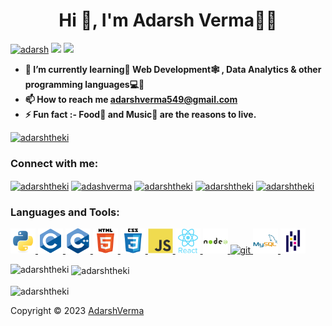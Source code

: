 <h1 align="center">Hi 👋, I'm Adarsh Verma👨‍⚖️</h1>

[![adarsh](https://komarev.com/ghpvc/?username=AdarshTheki&label=PROFILE+VIEWS&color=blue)](https://komarev.com/ghpvc/?username=AdarshTheki&label=PROFILE+VIEWS&color=blue)
![](https://img.shields.io/github/last-commit/AdarshTheki/AdarshTheki)
![](https://img.shields.io/badge/GitHub-v3.7.2-red?logo=github)
<b>

- 🌱 I’m currently learning📕 Web Development🕸 , Data Analytics & other programming languages💻💬
- 📫 How to reach me **adarshverma549@gmail.com**
- ⚡ Fun fact :- Food🍱 and Music🎵 are the reasons to live.
</b>
<p align="left"> <a href="https://github.com/AdarshTheki"><img src="https://github-profile-trophy.vercel.app/?username=adarshtheki" alt="adarshtheki" /></a> </p>

<h3 align="left">Connect with me:</h3>
<p align="left">
<!-- <a href="https://stackoverflow.com/users/adarshtheki" target="blank"><img align="center" src="https://raw.githubusercontent.com/rahuldkjain/github-profile-readme-generator/master/src/images/icons/Social/stack-overflow.svg" alt="adarshtheki" height="30" width="40" /></a> -->
<!-- <a href="https://dev.to/adarshtheki" target="blank"><img align="center" src="https://raw.githubusercontent.com/rahuldkjain/github-profile-readme-generator/master/src/images/icons/Social/devto.svg" alt="adarshtheki" height="30" width="40" /></a> -->
<!-- <a href="https://codesandbox.com/adarshtheki" target="blank"><img align="center" src="https://raw.githubusercontent.com/rahuldkjain/github-profile-readme-generator/master/src/images/icons/Social/codesandbox.svg" alt="adarshtheki" height="30" width="40" /></a> -->
<!-- <a href="https://www.youtube.com/c/adarshtheki" target="blank"><img align="center" src="https://raw.githubusercontent.com/rahuldkjain/github-profile-readme-generator/master/src/images/icons/Social/youtube.svg" alt="adarshtheki" height="30" width="40" /></a> -->
<!-- <a href="https://kaggle.com/adarshtheki" target="blank"><img align="center" src="https://raw.githubusercontent.com/rahuldkjain/github-profile-readme-generator/master/src/images/icons/Social/kaggle.svg" alt="adarshtheki" height="30" width="40" /></a> -->
<a href="https://www.linkedin.com/in/adarsh-verma-570342248/" target="blank"><img align="center" src="https://raw.githubusercontent.com/rahuldkjain/github-profile-readme-generator/master/src/images/icons/Social/linked-in-alt.svg" alt="adarshtheki" height="30" width="40" /></a>
<a href="" target="blank"><img align="center" src="https://raw.githubusercontent.com/rahuldkjain/github-profile-readme-generator/master/src/images/icons/Social/twitter.svg" alt="adashverma" height="30" width="40" /></a>
<a href="" target="blank"><img align="center" src="https://raw.githubusercontent.com/rahuldkjain/github-profile-readme-generator/master/src/images/icons/Social/facebook.svg" alt="adarshtheki" height="30" width="40" /></a>
<a href="" target="blank"><img align="center" src="https://raw.githubusercontent.com/rahuldkjain/github-profile-readme-generator/master/src/images/icons/Social/instagram.svg" alt="adarshtheki" height="30" width="40" /></a>
<a href="" target="blank"><img align="center" src="https://raw.githubusercontent.com/rahuldkjain/github-profile-readme-generator/master/src/images/icons/Social/geeks-for-geeks.svg" alt="adarshtheki" height="30" width="40" /></a>
</p>

<h3 align="left">Languages and Tools:</h3>
<p align="left"> 
<a href="https://www.python.org" target="_blank" rel="noreferrer"> <img src="https://raw.githubusercontent.com/devicons/devicon/master/icons/python/python-original.svg" alt="python" width="40" height="40"/> </a> 
<a href="https://www.cprogramming.com/" target="_blank" rel="noreferrer"> <img src="https://raw.githubusercontent.com/devicons/devicon/master/icons/c/c-original.svg" alt="c" width="40" height="40"/> </a> 
<a href="https://www.w3schools.com/cpp/" target="_blank" rel="noreferrer"> <img src="https://raw.githubusercontent.com/devicons/devicon/master/icons/cplusplus/cplusplus-original.svg" alt="cplusplus" width="40" height="40"/> </a> 
<a href="https://www.w3.org/html/" target="_blank" rel="noreferrer"> <img src="https://raw.githubusercontent.com/devicons/devicon/master/icons/html5/html5-original-wordmark.svg" alt="html5" width="40" height="40"/> </a> 
<a href="https://www.w3schools.com/css/" target="_blank" rel="noreferrer"> <img src="https://raw.githubusercontent.com/devicons/devicon/master/icons/css3/css3-original-wordmark.svg" alt="css3" width="40" height="40"/> </a> 
<a href="https://developer.mozilla.org/en-US/docs/Web/JavaScript" target="_blank" rel="noreferrer"> <img src="https://raw.githubusercontent.com/devicons/devicon/master/icons/javascript/javascript-original.svg" alt="javascript" width="40" height="40"/> </a> 
<a href="https://reactjs.org/" target="_blank" rel="noreferrer"> <img src="https://raw.githubusercontent.com/devicons/devicon/master/icons/react/react-original-wordmark.svg" alt="react" width="40" height="40"/> </a> 
<a href="https://nodejs.org" target="_blank" rel="noreferrer"> <img src="https://raw.githubusercontent.com/devicons/devicon/master/icons/nodejs/nodejs-original-wordmark.svg" alt="nodejs" width="40" height="40"/> </a> 
<a href="https://git-scm.com/" target="_blank" rel="noreferrer"> <img src="https://www.vectorlogo.zone/logos/git-scm/git-scm-icon.svg" alt="git" width="40" height="40"/> </a> 
<a href="https://www.mysql.com/" target="_blank" rel="noreferrer"> <img src="https://raw.githubusercontent.com/devicons/devicon/master/icons/mysql/mysql-original-wordmark.svg" alt="mysql" width="40" height="40"/> </a> 
<a href="https://pandas.pydata.org/" target="_blank" rel="noreferrer"> <img src="https://raw.githubusercontent.com/devicons/devicon/2ae2a900d2f041da66e950e4d48052658d850630/icons/pandas/pandas-original.svg" alt="pandas" width="40" height="40"/> </a> 
<!-- <a href="https://angular.io" target="_blank" rel="noreferrer"> <img src="https://angular.io/assets/images/logos/angular/angular.svg" alt="angular" width="40" height="40"/> </a>  -->
<!-- <a href="https://www.ruby-lang.org/en/" target="_blank" rel="noreferrer"> <img src="https://raw.githubusercontent.com/devicons/devicon/master/icons/ruby/ruby-original.svg" alt="ruby" width="40" height="40"/> </a>  -->
</p>

<p><img align="left" src="https://github-readme-stats.vercel.app/api/top-langs?username=adarshtheki&show_icons=true&locale=en&layout=compact" alt="adarshtheki" /></p>

<p>&nbsp;<img align="center" src="https://github-readme-stats.vercel.app/api?username=adarshtheki&show_icons=true&locale=en" alt="adarshtheki" /></p>

<p><img align="center" src="https://github-readme-streak-stats.herokuapp.com/?user=adarshtheki&" alt="adarshtheki" /></p>

<a>Copyright © 2023 </a>
<a href="https://github.com/AdarshTheki/" target="_blank" rel="noreferrer">AdarshVerma
